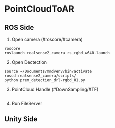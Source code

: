 # PointCloudToAR


## ROS Side
1. Open camera (#roscore/#camera)
```
roscore
roslaunch realsense2_camera rs_rgbd_w640.launch
```

2. Open Dectection
```
source ~/Documents/mmdvenv/bin/activate
roscd realsense2_camera/scripts/
python prem_detection_drl-rgbd_01.py
```

3. PointCloud Handle (#DownSampling/#TF)
```

```

4. Run FileServer


## Unity Side

